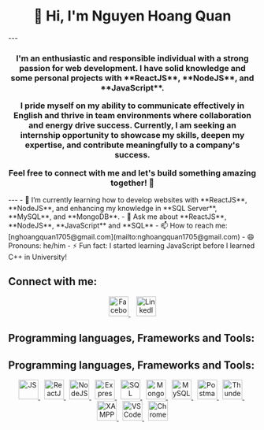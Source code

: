<h1 align="center">👋 Hi, I'm Nguyen Hoang Quan</h1>
---
<h3 align="center">I'm an enthusiastic and responsible individual with a strong passion for web development. I have solid knowledge and some personal projects with **ReactJS**, **NodeJS**, and **JavaScript**. 

I pride myself on my ability to communicate effectively in English and thrive in team environments where collaboration and energy drive success. Currently, I am seeking an **internship opportunity** to showcase my skills, deepen my expertise, and contribute meaningfully to a company's success.

Feel free to connect with me and let's build something amazing together! 🚀
</h3>
---
- 🌱 I’m currently learning how to develop websites with **ReactJS**, **NodeJS**, and enhancing my knowledge in **SQL Server**, **MySQL**, and **MongoDB**.
- 💬 Ask me about **ReactJS**, **NodeJS**, **JavaScript** and **SQL**
- 📫 How to reach me: [nghoangquan1705@gmail.com](mailto:nghoangquan1705@gmail.com)
- 😄 Pronouns: he/him
- ⚡ Fun fact: I started learning JavaScript before I learned C++ in University!

<h2>Connect with me:</h2>
<p align="center">
  <a href="https://www.facebook.com/ng.hoangquan.1705" target="_blank">
    <img src="https://upload.wikimedia.org/wikipedia/commons/5/51/Facebook_f_logo_%282019%29.svg" alt="Facebook" width="40" height="40"/>
  </a>
  &nbsp;&nbsp;
  <a href="https://www.linkedin.com/in/qu%C3%A2n-nguy%E1%BB%85n-ho%C3%A0ng-45a132343/" target="_blank">
    <img src="https://upload.wikimedia.org/wikipedia/commons/0/01/LinkedIn_Logo_2013.svg" alt="LinkedIn" width="40" height="40"/>
  </a>
</p>

<h2>Programming languages, Frameworks and Tools:</h2>
<h2>Programming languages, Frameworks and Tools:</h2>

<p align="center">
  <a href="https://developer.mozilla.org/en-US/docs/Web/JavaScript">
    <img src="https://upload.wikimedia.org/wikipedia/commons/6/64/JavaScript-logo.png" alt="JS" width="40" height="40"/>
  </a> &nbsp;
  <a href="https://reactjs.org/">
    <img src="https://upload.wikimedia.org/wikipedia/commons/a/a7/React-icon.svg" alt="ReactJS" width="40" height="40"/>
  </a> &nbsp;
  <a href="https://nodejs.org/">
    <img src="https://upload.wikimedia.org/wikipedia/commons/6/64/Node.js_logo_2015.svg" alt="NodeJS" width="40" height="40"/>
  </a> &nbsp;
  <a href="https://expressjs.com/">
    <img src="https://upload.wikimedia.org/wikipedia/commons/6/64/Expressjs.png" alt="ExpressJS" width="40" height="40"/>
  </a> &nbsp;
  <a href="https://www.sql.org/">
    <img src="https://upload.wikimedia.org/wikipedia/commons/3/38/SQL_server_logo.png" alt="SQL" width="40" height="40"/>
  </a> &nbsp;
  <a href="https://www.mongodb.com/">
    <img src="https://upload.wikimedia.org/wikipedia/commons/4/45/MongoDB_Logo_2019.png" alt="MongoDB" width="40" height="40"/>
  </a> &nbsp;
  <a href="https://www.mysql.com/">
    <img src="https://upload.wikimedia.org/wikipedia/commons/6/65/MySQL_logo.svg" alt="MySQL" width="40" height="40"/>
  </a> &nbsp;
  <a href="https://www.postman.com/">
    <img src="https://upload.wikimedia.org/wikipedia/commons/a/a3/Postman_Logo_2020.svg" alt="Postman" width="40" height="40"/>
  </a> &nbsp;
  <a href="https://www.thunderclient.com/">
    <img src="https://upload.wikimedia.org/wikipedia/commons/0/08/ThunderClient_Logo.png" alt="Thunder Client" width="40" height="40"/>
  </a> &nbsp;
  <a href="https://www.apachefriends.org/index.html">
    <img src="https://upload.wikimedia.org/wikipedia/commons/thumb/a/a7/XAMPP_Logo.svg/1200px-XAMPP_Logo.svg.png" alt="XAMPP" width="40" height="40"/>
  </a> &nbsp;
  <a href="https://code.visualstudio.com/">
    <img src="https://upload.wikimedia.org/wikipedia/commons/0/0b/Visual_Studio_Code_1.35_icon.svg" alt="VS Code" width="40" height="40"/>
  </a> &nbsp;
  <a href="https://developer.chrome.com/docs/devtools/">
    <img src="https://upload.wikimedia.org/wikipedia/commons/2/2e/Chrome_DevTools_Logo_2020.png" alt="Chrome DevTools" width="40" height="40"/>
  </a>
</p>





